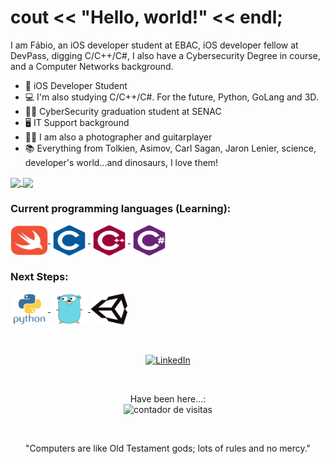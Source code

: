 
# cout << "Hello, world!" << endl;

<p>  I am Fábio, an iOS developer student at EBAC, iOS developer fellow at DevPass, digging C/C++/C#, I also have a Cybersecurity Degree in course, 
and a Computer Networks background. </p> 

- 📱 iOS Developer Student
- 💻 I'm also studying C/C++/C#. For the future, Python, GoLang and 3D.
- :man_student: CyberSecurity graduation student at SENAC
- :desktop_computer:  IT Support background 
- 🙋🏻 I am also a photographer and guitarplayer
- :books: Everything from Tolkien, Asimov, Carl Sagan, Jaron Lenier, science, developer's world...and dinosaurs, I love them!

<a href="https://github.com/tolkien1987">
  <img height="175em" align="center"  src="https://github-readme-stats.vercel.app/api?username=tolkien1987&count_private=true&show_icons=true&theme=github_dark&hide_border=true&include_all_commits=true&layout=compact&)" />
</a>

<a href="https://github.com/tolkien1987">
  <img height="175em" align="center" src="https://github-readme-stats.vercel.app/api/top-langs/?username=tolkien1987&langs_count=8&layout=compact&theme=github_dark&hide_border=true&include_all_commits=true&count_private=true&)" />
</a>
  
  <h3 align="left">Current programming languages (Learning):</h3>
  <div>
    <a href="https://docs.swift.org/swift-book/" target="_blank"> <img align="center" alt="SWIFT-icon" height="50" width="60" src="https://github.com/devicons/devicon/blob/master/icons/swift/swift-original.svg"> </a>
<a href="https://www.cprogramming.com/" target="_blank"> <img align="center" alt="C-icon" height="50" width="60" src="https://github.com/devicons/devicon/blob/master/icons/c/c-plain.svg"> </a> 	  
<a href="https://www.cplusplus.com/doc/tutorial/" target="_blank"> <img align="center" alt="C++-icon" height="50" width="60" src="https://github.com/devicons/devicon/blob/master/icons/cplusplus/cplusplus-plain.svg"> </a> 
<a href="https://docs.microsoft.com/pt-br/visualstudio/ide/quickstart-aspnet-core?view=vs-2019" target="_blank"> <img align="center" alt="C#-icon" height="50" width="60" src="https://github.com/devicons/devicon/blob/master/icons/csharp/csharp-plain.svg"> </a> 
    
  </div>
	
<h3 align="left">Next Steps:</h3>
  <div>  
<a href="https://www.python.org/" target="_blank"> <img align="center" alt="Python-icon" height="50" width="60" src="https://github.com/devicons/devicon/blob/master/icons/python/python-original-wordmark.svg"> </a>
  <a href="https://golang.org/" target="_blank"> <img align="center" alt="Go-icon" height="50" width="60" src="https://github.com/devicons/devicon/blob/master/icons/go/go-original.svg"> </a> 	  
  <a href="https://unity.com/pt" target="_blank"> <img align="center" alt="Unity-icon" height="50" width="60" src="https://github.com/devicons/devicon/blob/master/icons/unity/unity-original.svg"> </a> 
  </div>
 
<br>

<div>
  <br/>
  <p align="center">
<a href="https://www.linkedin.com/in/f%C3%A1bio-martinez-44353990" target="_blank"><img src="https://img.shields.io/badge/LinkedIn-%230077B5.svg?&style=flat-square&logo=linkedin&logoColor=white" alt="LinkedIn"></a> 
  </p>
</div>

<!---Profile Counter--->
<div>
  <br/>
  <p align="center">
    Have been here...: <br> <img src="https://profile-counter.glitch.me/tolkien1987/count.svg" alt="contador de visitas">
  </p>
</div>




<div>
  <br/>
  <p align="center">
   "Computers are like Old Testament gods; lots of rules and no mercy."
  </p>
</div>
